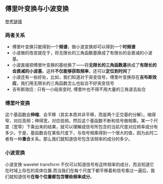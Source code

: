 ## 傅里叶变换与小波变换

[参考链接](https://zhuanlan.zhihu.com/p/22450818)

### 两者关系

- 傅里叶变换只能得到一个**频谱**，做小波变换却可以得到一个**时频谱**
- 小波做的改变就在于，将无限长的三角函数基换成了有限长的会衰减的小波基。
- 小波直接把傅里叶变换的基给换了——将**无限长的三角函数基**换成了**有限长的会衰减的小波基**。这样**不仅能够获取频率**，还可以**定位到时间**了
- 小波还有一些好处，比如，我们知道对于突变信号，傅里叶变换存在**吉布斯效应**，我们用无限长的三角函数怎么也拟合不好突变信号
- 吉布斯效应 : 只有一小段突变时, 傅里叶也不得不用大量的三角波去拟合

### 傅里叶变换

这个基函数会**伸缩**、会平移（其实本质并非平移，而是两个正交基的分解）。缩得窄，对应高频；伸得宽，对应低频。然后这个基函数不断和信号做相乘。某一个尺度（宽窄）下乘出来的结果，就可以理解成信号所包含的当前尺度对应频率成分有多少。于是，基函数会在某些尺度下，与信号相乘得到一个很大的值，因为此时二者有一种**重合**关系。那么我们就知道信号包含该频率的成分的多少。

### 小波变换 

小波变换 wavelet transform 不仅可以知道信号有这样频率的成分，而且知道它在时域上存在的具体位置.而当我们在每个尺度下都平移着和信号乘过一遍后，我们就知道信号**在每个位置都包含哪些频率成分**。

